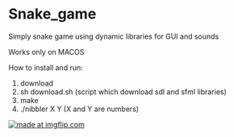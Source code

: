 # Snake_game
Simply snake game using dynamic libraries for GUI and sounds

Works only on MACOS

How to install and run:
1) download
2) sh download.sh (script which download sdl and sfml libraries)
3) make
4) ./nibbler X Y (X and Y are numbers) 

<a href="https://imgflip.com/gif/2pmuqi"><img src="https://i.imgflip.com/2pmuqi.gif" title="made at imgflip.com"/></a>
